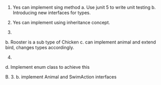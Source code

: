 1. Yes can implement sing method
	a. Use junit 5 to write unit testing
	b. Introducing new interfaces for types.
	
2. Yes can implement using inheritance concept.

3. 
 b. Rooster is a sub type of Chicken
 c. can implement animal and extend bird, changes types accordingly.
 
 4.
 d. Implement enum class to achieve this
 
 B.
  3.
   b. implement Animal and SwimAction interfaces
 
